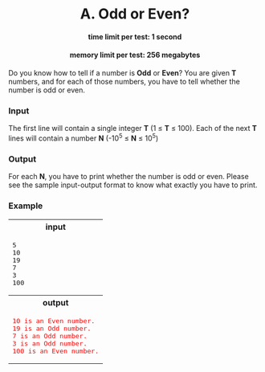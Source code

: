<div align="center">
  <h1>A. Odd or Even?</h1>
</div>
<div align="center">
  <h4>time limit per test: 1 second</h4>
</div>
<div align="center">
  <h4>memory limit per test: 256 megabytes</h4>
</div>
Do you know how to tell if a number is <b>Odd</b> or <b>Even</b>? You are given <b>T</b> numbers, and for each of those numbers, 
you have to tell whether the number is odd or even.

<b><h3>Input</h3></b>
The first line will contain a single integer <b>T</b> (1 &le; <b>T</b> &le; 100). Each of the next <b>T</b> lines will contain a number <b>N</b>
(-10<sup>5</sup> &le; <b>N</b> &le; 10<sup>5</sup>)
<b><h3>Output</h3></b>
For each <b>N</b>, you have to print whether the number is odd or even. Please see the sample input-output format to know what exactly you have 
to print.
<h3>Example</h3>

<table>
  <tr>
    <th>input</th>
  </tr>
  <tr>
    <td>
<pre>
5
10
19
7
3
100
</pre>
    </td>
  </tr>
  <tr>
    <th>output</th>
  </tr>
  <tr>
    <td>
<pre style="color: red;">
10 is an Even number.
19 is an Odd number.
7 is an Odd number.
3 is an Odd number.
100 is an Even number.
</pre>
    </td>
  </tr>
</table>
